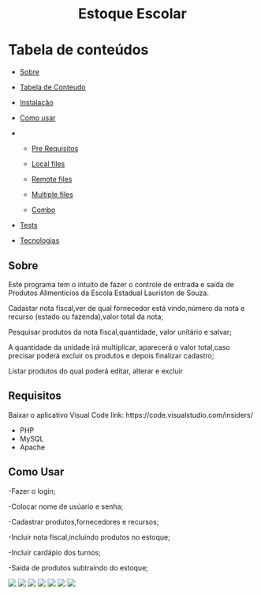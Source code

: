 <h1 align="center">Estoque Escolar</h1>

Tabela de conteúdos
=================
<!--ts-->
   * [Sobre](#Sobre)
  
   * [Tabela de Conteudo](#tabela-de-conteudo)
   * [Instalação](#instalacao)
   * [Como usar](#como-usar)
   * 
      * [Pre Requisitos](#pre-requisitos)
      
      * [Local files](#local-files)
      * [Remote files](#remote-files)
      * [Multiple files](#multiple-files)
      * [Combo](#combo)
   * [Tests](#testes)
   * [Tecnologias](#tecnologias)
<!--te-->
<h2>Sobre</h2>         
<p> Este programa tem o intuíto de  fazer o controle de entrada e saída de Produtos Alimenticios da  Escola Estadual Lauriston de Souza.
<p> Cadastar nota fiscal,ver de qual fornecedor está vindo,número da nota e recurso (estado ou fazenda),valor total da nota;<p/>
<p> Pesquisar produtos da nota fiscal,quantidade, valor unitário e salvar;<p>
<p> A quantidade da unidade irá multiplicar, aparecerá o valor total,caso precisar poderá excluir os produtos e depois finalizar cadastro;</p>
<p> Listar produtos do qual poderá editar, alterar e excluir</p>
<h2>Requisitos</h2>
<p>Baixar o aplicativo Visual Code link: https://code.visualstudio.com/insiders/ </p>
<ul>
  <li>PHP</li>
  <li>MySQL</li>
  <li>Apache</li>
 </ul>


<h2>Como Usar</h2>
<p>-Fazer o login;</p>
<p>-Colocar nome de usúario e senha;</p>
<p>-Cadastrar produtos,fornecedores e recursos;</p>
<p>-Incluir nota fiscal,incluindo produtos no estoque;</p>
<p>-Incluir cardápio dos turnos;</p>
<p>-Saída de produtos subtraindo do estoque;</p>


<img src="https://i.imgur.com/OOudPWP.png"/>


<img src="https://i.imgur.com/536tmlu.png"/>


 <img src="https://i.imgur.com/LwCvMHu.png"/>
 
 
<img src="https://i.imgur.com/putXi5m.png"/>


<img src="https://i.imgur.com/exYoUgH.png"/>


<img src="https://i.imgur.com/SymB1n1.png"/>


<img src="https://i.imgur.com/WWCVmAy.png"/>






















   
